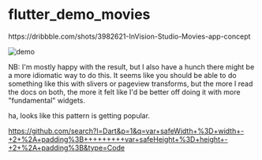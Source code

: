 # flutter_demo_movies

https:&#x2F;&#x2F;dribbble.com&#x2F;shots&#x2F;3982621-InVision-Studio-Movies-app-concept

![demo](https://github.com/fdoyle/flutter_demo_movies/blob/master/movies.gif)

NB: I'm mostly happy with the result, but I also have a hunch there might be a more idiomatic way to do this. It seems like you should be able to do something like this with slivers or pageview transforms, but the more I read the docs on both, the more it felt like I'd be better off doing it with more "fundamental" widgets. 

ha, looks like this pattern is getting popular. 

https://github.com/search?l=Dart&p=1&q=var+safeWidth+%3D+width+-+2+%2A+padding%3B+++++++++var+safeHeight+%3D+height+-+2+%2A+padding%3B&type=Code
